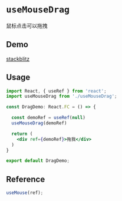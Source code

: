 # `useMouseDrag`

鼠标点击可以拖拽

## Demo

[stackblitz](https://stackblitz.com/edit/react-mouse-drag?file=DragDemo.tsx)

## Usage

```jsx
import React, { useRef } from 'react';
import useMouseDrag from './useMouseDrag';

const DragDemo: React.FC = () => {

  const demoRef = useRef(null)
  useMouseDrag(demoRef)

  return (
    <div ref={demoRef}>拖我</div>
  )
}

export default DragDemo;
```

## Reference

```ts
useMouse(ref);
```
